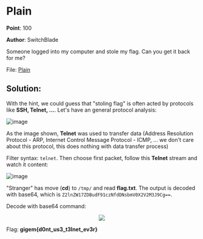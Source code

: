 # Plain

**Point**: 100

**Author**: SwitchBlade

Someone logged into my computer and stole my flag. Can you get it back for me?

File: [Plain](plain.zip)

## Solution:

With the hint, we could guess that "stoling flag" is often acted by protocols like **SSH, Telnet, ...**. Let's have an general protocol analysis: 

![image](https://user-images.githubusercontent.com/48288606/163670305-233bf82f-b794-4111-b0f7-778fcbf805f7.png)

As the image shown, **Telnet** was used to transfer data (Address Resolution Protocol - ARP, Internet Control Message Protocol - ICMP, ... we don't care about this protocol, this does nothing with data transfer process) 

Filter syntax: `telnet`. Then choose first packet, follow this **Telnet** stream and watch it content:

![image](https://user-images.githubusercontent.com/48288606/163670479-abdeb673-18ea-4483-8a8f-6639663c79e9.png)

"Stranger" has move (**cd**) to `/tmp/` and read **flag.txt**. The output is decoded with base64, which is `Z2lnZW17ZDBudF91czNfdDNsbmV0X2V2M3J9Cg==`. 

Decode with base64 command:

<p align="center"> <img src="https://user-images.githubusercontent.com/48288606/163670608-55622597-0601-468f-9065-81ec57368b1c.png"></p>

Flag: **gigem{d0nt_us3_t3lnet_ev3r}**
